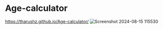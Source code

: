 # Age-calculator
https://tharushz.github.io/Age-calculator/
![Screenshot 2024-08-15 115530](https://github.com/user-attachments/assets/35869b75-c79b-4b2c-936d-9536611f1cac)
